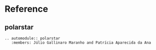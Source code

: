 # Reference

## polarstar

```{eval-rst}
.. automodule:: polarstar
   :members: Júlio Gallinaro Maranho and Patrícia Aparecida da Ana
```
